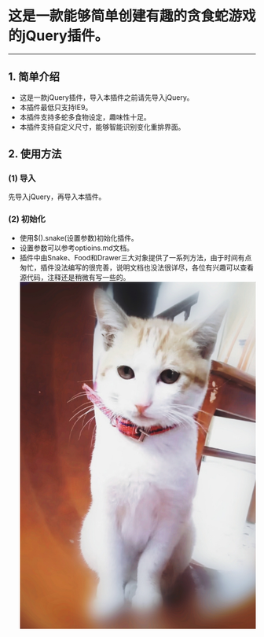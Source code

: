 # 这是一款能够简单创建有趣的贪食蛇游戏的jQuery插件。
---------------------------------------------
## 1. 简单介绍
- 这是一款jQuery插件，导入本插件之前请先导入jQuery。
- 本插件最低只支持IE9。
- 本插件支持多蛇多食物设定，趣味性十足。
- 本插件支持自定义尺寸，能够智能识别变化重排界面。
## 2. 使用方法
### (1) 导入
先导入jQuery，再导入本插件。
### (2) 初始化
- 使用$().snake(设置参数)初始化插件。
- 设置参数可以参考optioins.md文档。
- 插件中由Snake、Food和Drawer三大对象提供了一系列方法，由于时间有点匆忙，插件没法编写的很完善，说明文档也没法很详尽，各位有兴趣可以查看源代码，注释还是稍微有写一些的。
  ![](./imgs/mimi.jpeg)